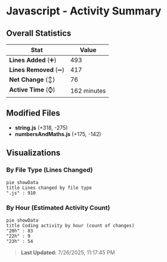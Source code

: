 # Javascript - Activity Summary 

## Overall Statistics

| Stat                   | Value                                                             |
| ---------------------- | ----------------------------------------------------------------- |
| **Lines Added** (➕)   | 493                                          |
| **Lines Removed** (➖) | 417                                        |
| **Net Change** (↕)    | 76                |
| **Active Time** (⌚)   | 162 minutes |


## Modified Files
- **string.js** (+318, -275)
- **numbersAndMaths.js** (+175, -142)

## Visualizations

### By File Type (Lines Changed)

```mermaid
pie showData
title Lines changed by file type
".js" : 910
```

### By Hour (Estimated Activity Count)

```mermaid
pie showData
title Coding activity by hour (count of changes)
"20h" : 83
"22h" : 9
"23h" : 54
```


> **Last Updated:** 7/26/2025, 11:17:45 PM